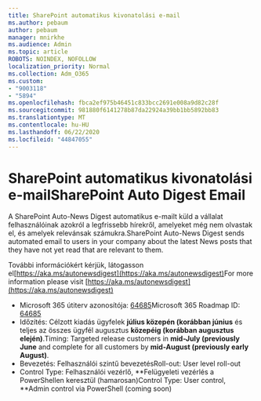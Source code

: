```yaml
---
title: SharePoint automatikus kivonatolási e-mail
ms.author: pebaum
author: pebaum
manager: mnirkhe
ms.audience: Admin
ms.topic: article
ROBOTS: NOINDEX, NOFOLLOW
localization_priority: Normal
ms.collection: Adm_O365
ms.custom:
- "9003118"
- "5894"
ms.openlocfilehash: fbca2ef975b46451c833bcc2691e008a9d82c28f
ms.sourcegitcommit: 981880f6141278b87da22924a39bb1bb5892bb83
ms.translationtype: MT
ms.contentlocale: hu-HU
ms.lasthandoff: 06/22/2020
ms.locfileid: "44847055"
---
```

# <a name="sharepoint-auto-digest-email"></a><span data-ttu-id="71416-102">SharePoint automatikus kivonatolási e-mail</span><span class="sxs-lookup"><span data-stu-id="71416-102">SharePoint Auto Digest Email</span></span>

<span data-ttu-id="71416-103">A SharePoint Auto-News Digest automatikus e-mailt küld a vállalat felhasználóinak azokról a legfrissebb hírekről, amelyeket még nem olvastak el, és amelyek relevánsak számukra.</span><span class="sxs-lookup"><span data-stu-id="71416-103">SharePoint Auto-News Digest sends automated email to users in your company about the latest News posts that they have not yet read that are relevant to them.</span></span>

<span data-ttu-id="71416-104">További információkért kérjük, látogasson el[https://aka.ms/autonewsdigest](https://aka.ms/autonewsdigest)</span><span class="sxs-lookup"><span data-stu-id="71416-104">For more information please visit [https://aka.ms/autonewsdigest](https://aka.ms/autonewsdigest)</span></span>

- <span data-ttu-id="71416-105">Microsoft 365 útiterv azonosítója: [64685](https://www.microsoft.com/microsoft-365/roadmap?filters=&featureid=64685)</span><span class="sxs-lookup"><span data-stu-id="71416-105">Microsoft 365 Roadmap ID:  [64685](https://www.microsoft.com/microsoft-365/roadmap?filters=&featureid=64685)</span></span>
- <span data-ttu-id="71416-106">Időzítés: Célzott kiadás ügyfelek **július közepén (korábban június** és teljes az összes ügyfél augusztus **közepéig (korábban augusztus elején)**.</span><span class="sxs-lookup"><span data-stu-id="71416-106">Timing: Targeted release customers in  **mid-July (previously June**  and complete for all customers by  **mid-August (previously early August)**.</span></span>
- <span data-ttu-id="71416-107">Bevezetés: Felhasználói szintű bevezetés</span><span class="sxs-lookup"><span data-stu-id="71416-107">Roll-out: User level roll-out</span></span>
- <span data-ttu-id="71416-108">Control Type: Felhasználói vezérlő, \*\*Felügyeleti vezérlés a PowerShellen keresztül (hamarosan)</span><span class="sxs-lookup"><span data-stu-id="71416-108">Control Type: User control,  \*\*Admin control via PowerShell (coming soon)</span></span>
